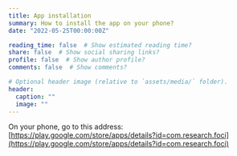 ```yaml
---
title: App installation
summary: How to install the app on your phone?
date: "2022-05-25T00:00:00Z"

reading_time: false  # Show estimated reading time?
share: false  # Show social sharing links?
profile: false  # Show author profile?
comments: false  # Show comments?

# Optional header image (relative to `assets/media/` folder).
header:
  caption: ""
  image: ""
---
```


On your phone, go to this address:
[https://play.google.com/store/apps/details?id=com.research.foci](https://play.google.com/store/apps/details?id=com.research.foci)

